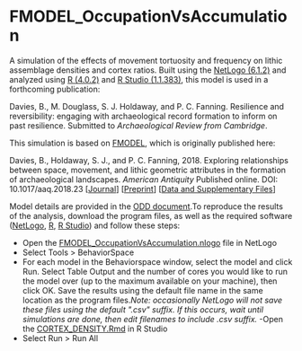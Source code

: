 # FMODEL_OccupationVsAccumulation
A simulation of the effects of movement tortuosity and frequency on lithic assemblage densities and cortex ratios. Built using the [NetLogo (6.1.2)](https://ccl.northwestern.edu/netlogo/) and analyzed using [R (4.0.2)](https://cran.r-project.org/) and [R Studio (1.1.383)](https://rstudio.com/), this model is used in a forthcoming publication:

Davies, B., M. Douglass, S. J. Holdaway, and P. C. Fanning. Resilience and reversibility: engaging with archaeological record formation to inform on past resilience. Submitted to
*Archaeological Review from Cambridge*.

This simulation is based on [FMODEL](https://github.com/b-davies/FMODEL), which is originally published here: 

Davies, B., Holdaway, S. J., and P. C. Fanning, 2018. Exploring relationships between space, movement, and lithic geometric attributes in the formation of archaeological landscapes. *American Antiquity* Published online. DOI: 10.1017/aaq.2018.23  [[Journal](https://doi.org/10.1017/aaq.2018.23)] [[Preprint](https://doi.org/10.17605/OSF.IO/92NYB)] [[Data and Supplementary Files](https://github.com/b-davies/FMODEL)]

Model details are provided in the [ODD document](https://github.com/b-davies/CortexDensity/blob/master/FMODEL_OccVsAcc%20ODD.pdf).To reproduce the results of the analysis, download the program files, as well as the required software ([NetLogo](https://ccl.northwestern.edu/netlogo/), [R](https://cran.r-project.org/), [R Studio](https://rstudio.com/)) and follow these steps:

- Open the [FMODEL_OccupationVsAccumulation.nlogo](https://github.com/b-davies/CortexDensity/blob/master/FMODEL_OccupationVsAccumulation.nlogo) file in NetLogo
- Select Tools > BehaviorSpace
- For each model in the Behaviorspace window, select the model and click Run. Select Table Output and the number of cores you would like to run the model over (up to the maximum available on your machine), then click OK. Save the results using the default file name in the same location as the program files.*Note: occasionally NetLogo will not save these files using the default ".csv" suffix. If this occurs, wait until simulations are done, then edit filenames to include .csv suffix.*
-Open the [CORTEX_DENSITY.Rmd](https://github.com/b-davies/CortexDensity/blob/master/CORTEX_DENSITY.Rmd) in R Studio
- Select Run > Run All 
